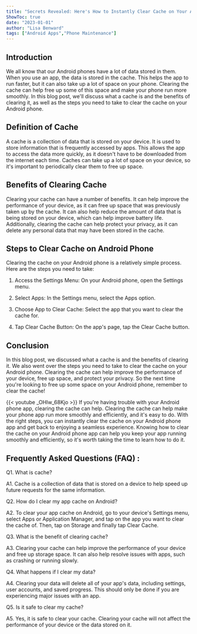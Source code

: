```yaml
---
title: "Secrets Revealed: Here's How to Instantly Clear Cache on Your Android Phone App!"
ShowToc: true 
date: "2023-01-01"
author: "Lisa Benward" 
tags: ["Android Apps","Phone Maintenance"]
---
```

## Introduction

We all know that our Android phones have a lot of data stored in them. When you use an app, the data is stored in the cache. This helps the app to run faster, but it can also take up a lot of space on your phone. Clearing the cache can help free up some of this space and make your phone run more smoothly. In this blog post, we'll discuss what a cache is and the benefits of clearing it, as well as the steps you need to take to clear the cache on your Android phone.

## Definition of Cache

A cache is a collection of data that is stored on your device. It is used to store information that is frequently accessed by apps. This allows the app to access the data more quickly, as it doesn't have to be downloaded from the internet each time. Caches can take up a lot of space on your device, so it's important to periodically clear them to free up space.

## Benefits of Clearing Cache

Clearing your cache can have a number of benefits. It can help improve the performance of your device, as it can free up space that was previously taken up by the cache. It can also help reduce the amount of data that is being stored on your device, which can help improve battery life. Additionally, clearing the cache can help protect your privacy, as it can delete any personal data that may have been stored in the cache.

## Steps to Clear Cache on Android Phone

Clearing the cache on your Android phone is a relatively simple process. Here are the steps you need to take:

1. Access the Settings Menu: On your Android phone, open the Settings menu.

2. Select Apps: In the Settings menu, select the Apps option.

3. Choose App to Clear Cache: Select the app that you want to clear the cache for.

4. Tap Clear Cache Button: On the app's page, tap the Clear Cache button.

## Conclusion

In this blog post, we discussed what a cache is and the benefits of clearing it. We also went over the steps you need to take to clear the cache on your Android phone. Clearing the cache can help improve the performance of your device, free up space, and protect your privacy. So the next time you're looking to free up some space on your Android phone, remember to clear the cache!

{{< youtube _OHIw_68Kjo >}} 
If you're having trouble with your Android phone app, clearing the cache can help. Clearing the cache can help make your phone app run more smoothly and efficiently, and it's easy to do. With the right steps, you can instantly clear the cache on your Android phone app and get back to enjoying a seamless experience. Knowing how to clear the cache on your Android phone app can help you keep your app running smoothly and efficiently, so it's worth taking the time to learn how to do it.

## Frequently Asked Questions (FAQ) :
Q1. What is cache?

A1. Cache is a collection of data that is stored on a device to help speed up future requests for the same information.

Q2. How do I clear my app cache on Android?

A2. To clear your app cache on Android, go to your device's Settings menu, select Apps or Application Manager, and tap on the app you want to clear the cache of. Then, tap on Storage and finally tap Clear Cache.

Q3. What is the benefit of clearing cache?

A3. Clearing your cache can help improve the performance of your device and free up storage space. It can also help resolve issues with apps, such as crashing or running slowly.

Q4. What happens if I clear my data?

A4. Clearing your data will delete all of your app's data, including settings, user accounts, and saved progress. This should only be done if you are experiencing major issues with an app.

Q5. Is it safe to clear my cache?

A5. Yes, it is safe to clear your cache. Clearing your cache will not affect the performance of your device or the data stored on it.


